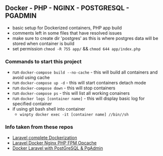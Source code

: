 ## Docker - PHP - NGINX - POSTGRESQL - PGADMIN


- basic setup for Dockerized containers, PHP app build
- comments left in some files that have resolved issues
- make sure to create dir 'postgres' as this is where postgres data will be stored when container is build
- set permission ```chmod -R 755 app/``` && ```chmod 644 app/index.php```

### Commands to start this project

- run ```docker-compose build --no-cache``` - this will build all containers and avoid using cache
- run ```docker-compose up -d``` - this will start containers detach mode
- run ```docker-compose down``` - this will stop containers
- run ```docker-compose ps``` - this will list all working conainers
- run ```docker logs [container name]``` - this will display basic log for specified container
- if using git bash shell into container
    - ```winpty docker exec -it [container name] //bin//sh```


###  Info taken from these repos

- [Laravel complete Dockerization](https://github.com/emad-zaamout/Laravel-Complete-Dockerization/tree/main)
- [Laravel Docker Nginx PHP FPM Opcache](https://github.com/emad-zaamout/laravel-docker-nginx-php-fpm-opcache/tree/main)
- [Docker Laravel with PostGreSQL & PgAdmin](https://github.com/hanieas/Docker-Laravel)
